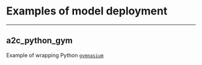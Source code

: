 # Examples of model deployment
___
## a2c_python_gym

Example of wrapping Python [`gymnasium`](https://gymnasium.farama.org/)
